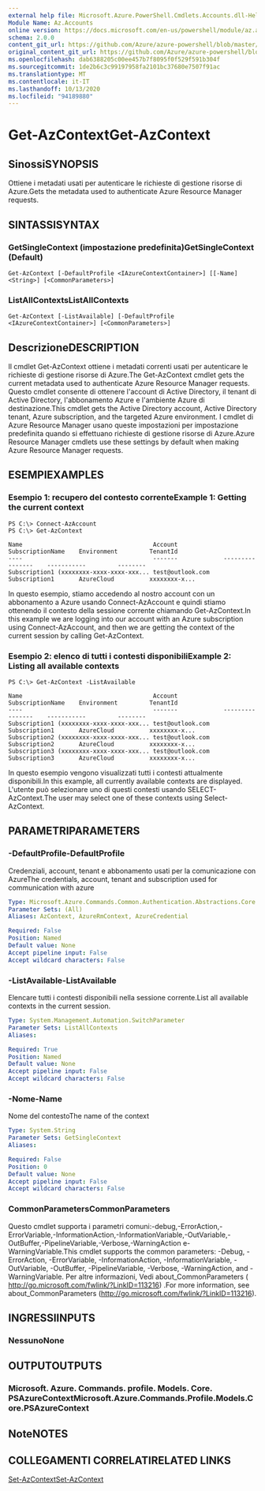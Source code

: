 ```yaml
---
external help file: Microsoft.Azure.PowerShell.Cmdlets.Accounts.dll-Help.xml
Module Name: Az.Accounts
online version: https://docs.microsoft.com/en-us/powershell/module/az.accounts/get-azcontext
schema: 2.0.0
content_git_url: https://github.com/Azure/azure-powershell/blob/master/src/Accounts/Accounts/help/Get-AzContext.md
original_content_git_url: https://github.com/Azure/azure-powershell/blob/master/src/Accounts/Accounts/help/Get-AzContext.md
ms.openlocfilehash: dab6388205c00ee457b7f8095f0f529f591b304f
ms.sourcegitcommit: 1de2b6c3c99197958fa2101bc37680e7507f91ac
ms.translationtype: MT
ms.contentlocale: it-IT
ms.lasthandoff: 10/13/2020
ms.locfileid: "94189880"
---
```

# <span data-ttu-id="47db3-101">Get-AzContext</span><span class="sxs-lookup"><span data-stu-id="47db3-101">Get-AzContext</span></span>

## <span data-ttu-id="47db3-102">Sinossi</span><span class="sxs-lookup"><span data-stu-id="47db3-102">SYNOPSIS</span></span>
<span data-ttu-id="47db3-103">Ottiene i metadati usati per autenticare le richieste di gestione risorse di Azure.</span><span class="sxs-lookup"><span data-stu-id="47db3-103">Gets the metadata used to authenticate Azure Resource Manager requests.</span></span>

## <span data-ttu-id="47db3-104">SINTASSI</span><span class="sxs-lookup"><span data-stu-id="47db3-104">SYNTAX</span></span>

### <span data-ttu-id="47db3-105">GetSingleContext (impostazione predefinita)</span><span class="sxs-lookup"><span data-stu-id="47db3-105">GetSingleContext (Default)</span></span>
```
Get-AzContext [-DefaultProfile <IAzureContextContainer>] [[-Name] <String>] [<CommonParameters>]
```

### <span data-ttu-id="47db3-106">ListAllContexts</span><span class="sxs-lookup"><span data-stu-id="47db3-106">ListAllContexts</span></span>
```
Get-AzContext [-ListAvailable] [-DefaultProfile <IAzureContextContainer>] [<CommonParameters>]
```

## <span data-ttu-id="47db3-107">Descrizione</span><span class="sxs-lookup"><span data-stu-id="47db3-107">DESCRIPTION</span></span>
<span data-ttu-id="47db3-108">Il cmdlet Get-AzContext ottiene i metadati correnti usati per autenticare le richieste di gestione risorse di Azure.</span><span class="sxs-lookup"><span data-stu-id="47db3-108">The Get-AzContext cmdlet gets the current metadata used to authenticate Azure Resource Manager requests.</span></span>
<span data-ttu-id="47db3-109">Questo cmdlet consente di ottenere l'account di Active Directory, il tenant di Active Directory, l'abbonamento Azure e l'ambiente Azure di destinazione.</span><span class="sxs-lookup"><span data-stu-id="47db3-109">This cmdlet gets the Active Directory account, Active Directory tenant, Azure subscription, and the targeted Azure environment.</span></span>
<span data-ttu-id="47db3-110">I cmdlet di Azure Resource Manager usano queste impostazioni per impostazione predefinita quando si effettuano richieste di gestione risorse di Azure.</span><span class="sxs-lookup"><span data-stu-id="47db3-110">Azure Resource Manager cmdlets use these settings by default when making Azure Resource Manager requests.</span></span>

## <span data-ttu-id="47db3-111">ESEMPI</span><span class="sxs-lookup"><span data-stu-id="47db3-111">EXAMPLES</span></span>

### <span data-ttu-id="47db3-112">Esempio 1: recupero del contesto corrente</span><span class="sxs-lookup"><span data-stu-id="47db3-112">Example 1: Getting the current context</span></span>
```
PS C:\> Connect-AzAccount
PS C:\> Get-AzContext

Name                                     Account             SubscriptionName    Environment         TenantId
----                                     -------             ----------------    -----------         --------
Subscription1 (xxxxxxxx-xxxx-xxxx-xxx... test@outlook.com    Subscription1       AzureCloud          xxxxxxxx-x...
```

<span data-ttu-id="47db3-113">In questo esempio, stiamo accedendo al nostro account con un abbonamento a Azure usando Connect-AzAccount e quindi stiamo ottenendo il contesto della sessione corrente chiamando Get-AzContext.</span><span class="sxs-lookup"><span data-stu-id="47db3-113">In this example we are logging into our account with an Azure subscription using Connect-AzAccount, and then we are getting the context of the current session by calling Get-AzContext.</span></span>

### <span data-ttu-id="47db3-114">Esempio 2: elenco di tutti i contesti disponibili</span><span class="sxs-lookup"><span data-stu-id="47db3-114">Example 2: Listing all available contexts</span></span>
```
PS C:\> Get-AzContext -ListAvailable

Name                                     Account             SubscriptionName    Environment         TenantId
----                                     -------             ----------------    -----------         --------
Subscription1 (xxxxxxxx-xxxx-xxxx-xxx... test@outlook.com    Subscription1       AzureCloud          xxxxxxxx-x...
Subscription2 (xxxxxxxx-xxxx-xxxx-xxx... test@outlook.com    Subscription2       AzureCloud          xxxxxxxx-x...
Subscription3 (xxxxxxxx-xxxx-xxxx-xxx... test@outlook.com    Subscription3       AzureCloud          xxxxxxxx-x...
```

<span data-ttu-id="47db3-115">In questo esempio vengono visualizzati tutti i contesti attualmente disponibili.</span><span class="sxs-lookup"><span data-stu-id="47db3-115">In this example, all currently available contexts are displayed.</span></span>  <span data-ttu-id="47db3-116">L'utente può selezionare uno di questi contesti usando SELECT-AzContext.</span><span class="sxs-lookup"><span data-stu-id="47db3-116">The user may select one of these contexts using Select-AzContext.</span></span>

## <span data-ttu-id="47db3-117">PARAMETRI</span><span class="sxs-lookup"><span data-stu-id="47db3-117">PARAMETERS</span></span>

### <span data-ttu-id="47db3-118">-DefaultProfile</span><span class="sxs-lookup"><span data-stu-id="47db3-118">-DefaultProfile</span></span>
<span data-ttu-id="47db3-119">Credenziali, account, tenant e abbonamento usati per la comunicazione con Azure</span><span class="sxs-lookup"><span data-stu-id="47db3-119">The credentials, account, tenant and subscription used for communication with azure</span></span>

```yaml
Type: Microsoft.Azure.Commands.Common.Authentication.Abstractions.Core.IAzureContextContainer
Parameter Sets: (All)
Aliases: AzContext, AzureRmContext, AzureCredential

Required: False
Position: Named
Default value: None
Accept pipeline input: False
Accept wildcard characters: False
```

### <span data-ttu-id="47db3-120">-ListAvailable</span><span class="sxs-lookup"><span data-stu-id="47db3-120">-ListAvailable</span></span>
<span data-ttu-id="47db3-121">Elencare tutti i contesti disponibili nella sessione corrente.</span><span class="sxs-lookup"><span data-stu-id="47db3-121">List all available contexts in the current session.</span></span>

```yaml
Type: System.Management.Automation.SwitchParameter
Parameter Sets: ListAllContexts
Aliases:

Required: True
Position: Named
Default value: None
Accept pipeline input: False
Accept wildcard characters: False
```

### <span data-ttu-id="47db3-122">-Nome</span><span class="sxs-lookup"><span data-stu-id="47db3-122">-Name</span></span>
<span data-ttu-id="47db3-123">Nome del contesto</span><span class="sxs-lookup"><span data-stu-id="47db3-123">The name of the context</span></span>

```yaml
Type: System.String
Parameter Sets: GetSingleContext
Aliases:

Required: False
Position: 0
Default value: None
Accept pipeline input: False
Accept wildcard characters: False
```

### <span data-ttu-id="47db3-124">CommonParameters</span><span class="sxs-lookup"><span data-stu-id="47db3-124">CommonParameters</span></span>
<span data-ttu-id="47db3-125">Questo cmdlet supporta i parametri comuni:-debug,-ErrorAction,-ErrorVariable,-InformationAction,-InformationVariable,-OutVariable,-OutBuffer,-PipelineVariable,-Verbose,-WarningAction e-WarningVariable.</span><span class="sxs-lookup"><span data-stu-id="47db3-125">This cmdlet supports the common parameters: -Debug, -ErrorAction, -ErrorVariable, -InformationAction, -InformationVariable, -OutVariable, -OutBuffer, -PipelineVariable, -Verbose, -WarningAction, and -WarningVariable.</span></span> <span data-ttu-id="47db3-126">Per altre informazioni, Vedi about_CommonParameters ( http://go.microsoft.com/fwlink/?LinkID=113216) .</span><span class="sxs-lookup"><span data-stu-id="47db3-126">For more information, see about_CommonParameters (http://go.microsoft.com/fwlink/?LinkID=113216).</span></span>

## <span data-ttu-id="47db3-127">INGRESSI</span><span class="sxs-lookup"><span data-stu-id="47db3-127">INPUTS</span></span>

### <span data-ttu-id="47db3-128">Nessuno</span><span class="sxs-lookup"><span data-stu-id="47db3-128">None</span></span>

## <span data-ttu-id="47db3-129">OUTPUT</span><span class="sxs-lookup"><span data-stu-id="47db3-129">OUTPUTS</span></span>

### <span data-ttu-id="47db3-130">Microsoft. Azure. Commands. profile. Models. Core. PSAzureContext</span><span class="sxs-lookup"><span data-stu-id="47db3-130">Microsoft.Azure.Commands.Profile.Models.Core.PSAzureContext</span></span>

## <span data-ttu-id="47db3-131">Note</span><span class="sxs-lookup"><span data-stu-id="47db3-131">NOTES</span></span>

## <span data-ttu-id="47db3-132">COLLEGAMENTI CORRELATI</span><span class="sxs-lookup"><span data-stu-id="47db3-132">RELATED LINKS</span></span>

[<span data-ttu-id="47db3-133">Set-AzContext</span><span class="sxs-lookup"><span data-stu-id="47db3-133">Set-AzContext</span></span>](./Set-AzContext.md)

